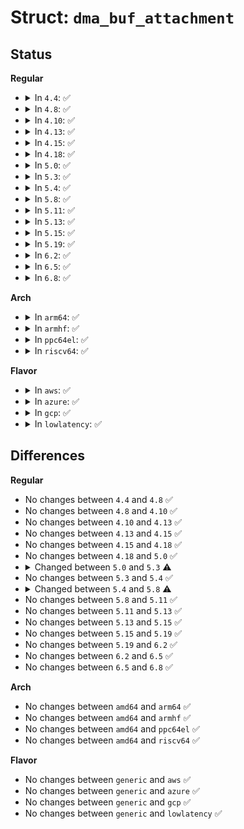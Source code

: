 # Struct: <code>dma_buf_attachment</code>

## Status
<b>Regular</b>
<ul>
<li>
<details>
<summary>In <code>4.4</code>: ✅</summary>

```c
struct dma_buf_attachment {
    struct dma_buf *dmabuf;
    struct device *dev;
    struct list_head node;
    void *priv;
};
```
</details>
</li>
<li>
<details>
<summary>In <code>4.8</code>: ✅</summary>

```c
struct dma_buf_attachment {
    struct dma_buf *dmabuf;
    struct device *dev;
    struct list_head node;
    void *priv;
};
```
</details>
</li>
<li>
<details>
<summary>In <code>4.10</code>: ✅</summary>

```c
struct dma_buf_attachment {
    struct dma_buf *dmabuf;
    struct device *dev;
    struct list_head node;
    void *priv;
};
```
</details>
</li>
<li>
<details>
<summary>In <code>4.13</code>: ✅</summary>

```c
struct dma_buf_attachment {
    struct dma_buf *dmabuf;
    struct device *dev;
    struct list_head node;
    void *priv;
};
```
</details>
</li>
<li>
<details>
<summary>In <code>4.15</code>: ✅</summary>

```c
struct dma_buf_attachment {
    struct dma_buf *dmabuf;
    struct device *dev;
    struct list_head node;
    void *priv;
};
```
</details>
</li>
<li>
<details>
<summary>In <code>4.18</code>: ✅</summary>

```c
struct dma_buf_attachment {
    struct dma_buf *dmabuf;
    struct device *dev;
    struct list_head node;
    void *priv;
};
```
</details>
</li>
<li>
<details>
<summary>In <code>5.0</code>: ✅</summary>

```c
struct dma_buf_attachment {
    struct dma_buf *dmabuf;
    struct device *dev;
    struct list_head node;
    void *priv;
};
```
</details>
</li>
<li>
<details>
<summary>In <code>5.3</code>: ✅</summary>

```c
struct dma_buf_attachment {
    struct dma_buf *dmabuf;
    struct device *dev;
    struct list_head node;
    struct sg_table *sgt;
    enum dma_data_direction dir;
    void *priv;
};
```
</details>
</li>
<li>
<details>
<summary>In <code>5.4</code>: ✅</summary>

```c
struct dma_buf_attachment {
    struct dma_buf *dmabuf;
    struct device *dev;
    struct list_head node;
    struct sg_table *sgt;
    enum dma_data_direction dir;
    void *priv;
};
```
</details>
</li>
<li>
<details>
<summary>In <code>5.8</code>: ✅</summary>

```c
struct dma_buf_attachment {
    struct dma_buf *dmabuf;
    struct device *dev;
    struct list_head node;
    struct sg_table *sgt;
    enum dma_data_direction dir;
    bool peer2peer;
    const struct dma_buf_attach_ops *importer_ops;
    void *importer_priv;
    void *priv;
};
```
</details>
</li>
<li>
<details>
<summary>In <code>5.11</code>: ✅</summary>

```c
struct dma_buf_attachment {
    struct dma_buf *dmabuf;
    struct device *dev;
    struct list_head node;
    struct sg_table *sgt;
    enum dma_data_direction dir;
    bool peer2peer;
    const struct dma_buf_attach_ops *importer_ops;
    void *importer_priv;
    void *priv;
};
```
</details>
</li>
<li>
<details>
<summary>In <code>5.13</code>: ✅</summary>

```c
struct dma_buf_attachment {
    struct dma_buf *dmabuf;
    struct device *dev;
    struct list_head node;
    struct sg_table *sgt;
    enum dma_data_direction dir;
    bool peer2peer;
    const struct dma_buf_attach_ops *importer_ops;
    void *importer_priv;
    void *priv;
};
```
</details>
</li>
<li>
<details>
<summary>In <code>5.15</code>: ✅</summary>

```c
struct dma_buf_attachment {
    struct dma_buf *dmabuf;
    struct device *dev;
    struct list_head node;
    struct sg_table *sgt;
    enum dma_data_direction dir;
    bool peer2peer;
    const struct dma_buf_attach_ops *importer_ops;
    void *importer_priv;
    void *priv;
};
```
</details>
</li>
<li>
<details>
<summary>In <code>5.19</code>: ✅</summary>

```c
struct dma_buf_attachment {
    struct dma_buf *dmabuf;
    struct device *dev;
    struct list_head node;
    struct sg_table *sgt;
    enum dma_data_direction dir;
    bool peer2peer;
    const struct dma_buf_attach_ops *importer_ops;
    void *importer_priv;
    void *priv;
};
```
</details>
</li>
<li>
<details>
<summary>In <code>6.2</code>: ✅</summary>

```c
struct dma_buf_attachment {
    struct dma_buf *dmabuf;
    struct device *dev;
    struct list_head node;
    struct sg_table *sgt;
    enum dma_data_direction dir;
    bool peer2peer;
    const struct dma_buf_attach_ops *importer_ops;
    void *importer_priv;
    void *priv;
};
```
</details>
</li>
<li>
<details>
<summary>In <code>6.5</code>: ✅</summary>

```c
struct dma_buf_attachment {
    struct dma_buf *dmabuf;
    struct device *dev;
    struct list_head node;
    struct sg_table *sgt;
    enum dma_data_direction dir;
    bool peer2peer;
    const struct dma_buf_attach_ops *importer_ops;
    void *importer_priv;
    void *priv;
};
```
</details>
</li>
<li>
<details>
<summary>In <code>6.8</code>: ✅</summary>

```c
struct dma_buf_attachment {
    struct dma_buf *dmabuf;
    struct device *dev;
    struct list_head node;
    struct sg_table *sgt;
    enum dma_data_direction dir;
    bool peer2peer;
    const struct dma_buf_attach_ops *importer_ops;
    void *importer_priv;
    void *priv;
};
```
</details>
</li>
</ul>
<b>Arch</b>
<ul>
<li>
<details>
<summary>In <code>arm64</code>: ✅</summary>

```c
struct dma_buf_attachment {
    struct dma_buf *dmabuf;
    struct device *dev;
    struct list_head node;
    struct sg_table *sgt;
    enum dma_data_direction dir;
    void *priv;
};
```
</details>
</li>
<li>
<details>
<summary>In <code>armhf</code>: ✅</summary>

```c
struct dma_buf_attachment {
    struct dma_buf *dmabuf;
    struct device *dev;
    struct list_head node;
    struct sg_table *sgt;
    enum dma_data_direction dir;
    void *priv;
};
```
</details>
</li>
<li>
<details>
<summary>In <code>ppc64el</code>: ✅</summary>

```c
struct dma_buf_attachment {
    struct dma_buf *dmabuf;
    struct device *dev;
    struct list_head node;
    struct sg_table *sgt;
    enum dma_data_direction dir;
    void *priv;
};
```
</details>
</li>
<li>
<details>
<summary>In <code>riscv64</code>: ✅</summary>

```c
struct dma_buf_attachment {
    struct dma_buf *dmabuf;
    struct device *dev;
    struct list_head node;
    struct sg_table *sgt;
    enum dma_data_direction dir;
    void *priv;
};
```
</details>
</li>
</ul>
<b>Flavor</b>
<ul>
<li>
<details>
<summary>In <code>aws</code>: ✅</summary>

```c
struct dma_buf_attachment {
    struct dma_buf *dmabuf;
    struct device *dev;
    struct list_head node;
    struct sg_table *sgt;
    enum dma_data_direction dir;
    void *priv;
};
```
</details>
</li>
<li>
<details>
<summary>In <code>azure</code>: ✅</summary>

```c
struct dma_buf_attachment {
    struct dma_buf *dmabuf;
    struct device *dev;
    struct list_head node;
    struct sg_table *sgt;
    enum dma_data_direction dir;
    void *priv;
};
```
</details>
</li>
<li>
<details>
<summary>In <code>gcp</code>: ✅</summary>

```c
struct dma_buf_attachment {
    struct dma_buf *dmabuf;
    struct device *dev;
    struct list_head node;
    struct sg_table *sgt;
    enum dma_data_direction dir;
    void *priv;
};
```
</details>
</li>
<li>
<details>
<summary>In <code>lowlatency</code>: ✅</summary>

```c
struct dma_buf_attachment {
    struct dma_buf *dmabuf;
    struct device *dev;
    struct list_head node;
    struct sg_table *sgt;
    enum dma_data_direction dir;
    void *priv;
};
```
</details>
</li>
</ul>

## Differences
<b>Regular</b>
<ul>
<li>
No changes between <code>4.4</code> and <code>4.8</code> ✅
</li>
<li>
No changes between <code>4.8</code> and <code>4.10</code> ✅
</li>
<li>
No changes between <code>4.10</code> and <code>4.13</code> ✅
</li>
<li>
No changes between <code>4.13</code> and <code>4.15</code> ✅
</li>
<li>
No changes between <code>4.15</code> and <code>4.18</code> ✅
</li>
<li>
No changes between <code>4.18</code> and <code>5.0</code> ✅
</li>
<li>
<details>
<summary>Changed between <code>5.0</code> and <code>5.3</code> ⚠️</summary>
<ul>
<li>
<b>Field added. </b>
<code>struct sg_table *sgt</code>
</li>
<li>
<b>Field added. </b>
<code>enum dma_data_direction dir</code>
</li>
</ul>
</details>
</li>
<li>
No changes between <code>5.3</code> and <code>5.4</code> ✅
</li>
<li>
<details>
<summary>Changed between <code>5.4</code> and <code>5.8</code> ⚠️</summary>
<ul>
<li>
<b>Field added. </b>
<code>bool peer2peer</code>
</li>
<li>
<b>Field added. </b>
<code>const struct dma_buf_attach_ops *importer_ops</code>
</li>
<li>
<b>Field added. </b>
<code>void *importer_priv</code>
</li>
</ul>
</details>
</li>
<li>
No changes between <code>5.8</code> and <code>5.11</code> ✅
</li>
<li>
No changes between <code>5.11</code> and <code>5.13</code> ✅
</li>
<li>
No changes between <code>5.13</code> and <code>5.15</code> ✅
</li>
<li>
No changes between <code>5.15</code> and <code>5.19</code> ✅
</li>
<li>
No changes between <code>5.19</code> and <code>6.2</code> ✅
</li>
<li>
No changes between <code>6.2</code> and <code>6.5</code> ✅
</li>
<li>
No changes between <code>6.5</code> and <code>6.8</code> ✅
</li>
</ul>
<b>Arch</b>
<ul>
<li>
No changes between <code>amd64</code> and <code>arm64</code> ✅
</li>
<li>
No changes between <code>amd64</code> and <code>armhf</code> ✅
</li>
<li>
No changes between <code>amd64</code> and <code>ppc64el</code> ✅
</li>
<li>
No changes between <code>amd64</code> and <code>riscv64</code> ✅
</li>
</ul>
<b>Flavor</b>
<ul>
<li>
No changes between <code>generic</code> and <code>aws</code> ✅
</li>
<li>
No changes between <code>generic</code> and <code>azure</code> ✅
</li>
<li>
No changes between <code>generic</code> and <code>gcp</code> ✅
</li>
<li>
No changes between <code>generic</code> and <code>lowlatency</code> ✅
</li>
</ul>
